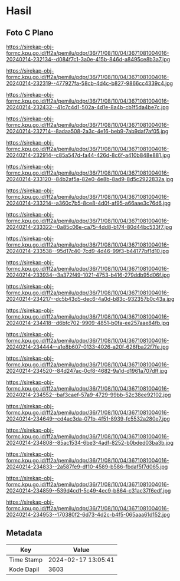 # Hasil

## Foto C Plano

https://sirekap-obj-formc.kpu.go.id/ff2a/pemilu/pdpr/36/71/08/10/04/3671081004016-20240214-232134--d084f7c1-3a0e-415b-846d-a8495ce8b3a7.jpg

https://sirekap-obj-formc.kpu.go.id/ff2a/pemilu/pdpr/36/71/08/10/04/3671081004016-20240214-232319--477927fa-58cb-4d4c-b827-9866cc4339c4.jpg

https://sirekap-obj-formc.kpu.go.id/ff2a/pemilu/pdpr/36/71/08/10/04/3671081004016-20240214-232432--41c7c4d1-502a-4d1e-8a4b-cb1f5da4be7c.jpg

https://sirekap-obj-formc.kpu.go.id/ff2a/pemilu/pdpr/36/71/08/10/04/3671081004016-20240214-232714--8adaa508-2a3c-4e16-beb9-7ab9daf7af05.jpg

https://sirekap-obj-formc.kpu.go.id/ff2a/pemilu/pdpr/36/71/08/10/04/3671081004016-20240214-232914--c85a547d-fa44-426d-8c6f-a410b848e881.jpg

https://sirekap-obj-formc.kpu.go.id/ff2a/pemilu/pdpr/36/71/08/10/04/3671081004016-20240214-233120--84b2af5a-82e0-4e8b-8ad9-8d5c2922832a.jpg

https://sirekap-obj-formc.kpu.go.id/ff2a/pemilu/pdpr/36/71/08/10/04/3671081004016-20240214-233214--a360c7b5-8ce8-4d0f-af95-a66aae3c76d6.jpg

https://sirekap-obj-formc.kpu.go.id/ff2a/pemilu/pdpr/36/71/08/10/04/3671081004016-20240214-233322--0a85c06e-ca75-4dd8-b174-80d44bc533f7.jpg

https://sirekap-obj-formc.kpu.go.id/ff2a/pemilu/pdpr/36/71/08/10/04/3671081004016-20240214-233538--95d17c40-7cd9-4d46-99f3-b44177bf1d10.jpg

https://sirekap-obj-formc.kpu.go.id/ff2a/pemilu/pdpr/36/71/08/10/04/3671081004016-20240214-233934--3a372f49-1021-4753-b416-279ddb95d06f.jpg

https://sirekap-obj-formc.kpu.go.id/ff2a/pemilu/pdpr/36/71/08/10/04/3671081004016-20240214-234217--dc5b43d5-dec6-4a0d-b83c-932357b0c43a.jpg

https://sirekap-obj-formc.kpu.go.id/ff2a/pemilu/pdpr/36/71/08/10/04/3671081004016-20240214-234418--d6bfc702-9909-4851-b0fa-ee257aae84fb.jpg

https://sirekap-obj-formc.kpu.go.id/ff2a/pemilu/pdpr/36/71/08/10/04/3671081004016-20240214-234444--a1e8b607-0133-4026-a20f-626fba22f7fe.jpg

https://sirekap-obj-formc.kpu.go.id/ff2a/pemilu/pdpr/36/71/08/10/04/3671081004016-20240214-234520--84d247ac-0cf8-4682-9a1d-d1961a707dff.jpg

https://sirekap-obj-formc.kpu.go.id/ff2a/pemilu/pdpr/36/71/08/10/04/3671081004016-20240214-234552--baf3caef-57a9-4729-99bb-52c38ee92102.jpg

https://sirekap-obj-formc.kpu.go.id/ff2a/pemilu/pdpr/36/71/08/10/04/3671081004016-20240214-234649--cd4ac3da-071b-4f51-8939-fc5532a280e7.jpg

https://sirekap-obj-formc.kpu.go.id/ff2a/pemilu/pdpr/36/71/08/10/04/3671081004016-20240214-234808--85ac1534-6be3-4adf-8252-b0bded03ba3b.jpg

https://sirekap-obj-formc.kpu.go.id/ff2a/pemilu/pdpr/36/71/08/10/04/3671081004016-20240214-234833--2a587fe9-df10-4589-b586-fbdaf5f7d065.jpg

https://sirekap-obj-formc.kpu.go.id/ff2a/pemilu/pdpr/36/71/08/10/04/3671081004016-20240214-234859--539d4cd1-5c49-4ec9-b864-c31ac37f6edf.jpg

https://sirekap-obj-formc.kpu.go.id/ff2a/pemilu/pdpr/36/71/08/10/04/3671081004016-20240214-234953--170380f2-6d73-4d2c-b4f5-065aaa61d152.jpg


## Metadata

| Key        | Value               |
| ---------- | ------------------- |
| Time Stamp | 2024-02-17 13:05:41 |
| Kode Dapil | 3603                |



